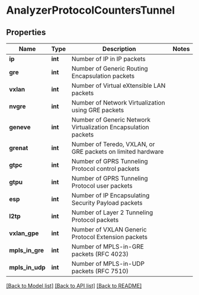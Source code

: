# AnalyzerProtocolCountersTunnel

## Properties
Name | Type | Description | Notes
------------ | ------------- | ------------- | -------------
**ip** | **int** | Number of IP in IP packets | 
**gre** | **int** | Number of Generic Routing Encapsulation packets | 
**vxlan** | **int** | Number of Virtual eXtensible LAN packets | 
**nvgre** | **int** | Number of Network Virtualization using GRE packets | 
**geneve** | **int** | Number of Generic Network Virtualization Encapsulation packets | 
**grenat** | **int** | Number of Teredo, VXLAN, or GRE packets on limited hardware | 
**gtpc** | **int** | Number of GPRS Tunneling Protocol control packets | 
**gtpu** | **int** | Number of GPRS Tunneling Protocol user packets | 
**esp** | **int** | Number of IP Encapsulating Security Payload packets | 
**l2tp** | **int** | Number of Layer 2 Tunneling Protocol packets | 
**vxlan_gpe** | **int** | Number of VXLAN Generic Protocol Extension packets | 
**mpls_in_gre** | **int** | Number of MPLS-in-GRE packets (RFC 4023) | 
**mpls_in_udp** | **int** | Number of MPLS-in-UDP packets (RFC 7510) | 

[[Back to Model list]](../README.md#documentation-for-models) [[Back to API list]](../README.md#documentation-for-api-endpoints) [[Back to README]](../README.md)



